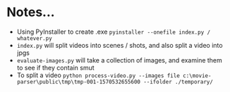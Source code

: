 # Notes...

- Using PyInstaller to create .exe `pyinstaller --onefile index.py / whatever.py`
- `index.py` will split videos into scenes / shots, and also split a video into jpgs
- `evaluate-images.py` will take a collection of images, and examine them to see if they contain smut
- To split a video `python process-video.py --images file c:\movie-parser\public\tmp\tmp-001-1570532655600 --ifolder ./temporary/`
